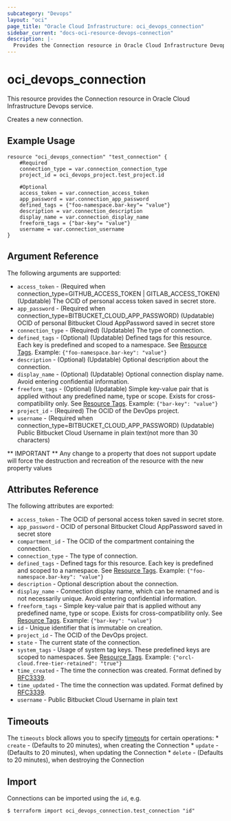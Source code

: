 ```yaml
---
subcategory: "Devops"
layout: "oci"
page_title: "Oracle Cloud Infrastructure: oci_devops_connection"
sidebar_current: "docs-oci-resource-devops-connection"
description: |-
  Provides the Connection resource in Oracle Cloud Infrastructure Devops service
---
```


# oci_devops_connection
This resource provides the Connection resource in Oracle Cloud Infrastructure Devops service.

Creates a new connection.


## Example Usage

```hcl
resource "oci_devops_connection" "test_connection" {
	#Required
	connection_type = var.connection_connection_type
	project_id = oci_devops_project.test_project.id

	#Optional
	access_token = var.connection_access_token
	app_password = var.connection_app_password
	defined_tags = {"foo-namespace.bar-key"= "value"}
	description = var.connection_description
	display_name = var.connection_display_name
	freeform_tags = {"bar-key"= "value"}
	username = var.connection_username
}
```

## Argument Reference

The following arguments are supported:

* `access_token` - (Required when connection_type=GITHUB_ACCESS_TOKEN | GITLAB_ACCESS_TOKEN) (Updatable) The OCID of personal access token saved in secret store.
* `app_password` - (Required when connection_type=BITBUCKET_CLOUD_APP_PASSWORD) (Updatable) OCID of personal Bitbucket Cloud AppPassword saved in secret store
* `connection_type` - (Required) (Updatable) The type of connection.
* `defined_tags` - (Optional) (Updatable) Defined tags for this resource. Each key is predefined and scoped to a namespace. See [Resource Tags](https://docs.cloud.oracle.com/iaas/Content/General/Concepts/resourcetags.htm). Example: `{"foo-namespace.bar-key": "value"}`
* `description` - (Optional) (Updatable) Optional description about the connection.
* `display_name` - (Optional) (Updatable) Optional connection display name. Avoid entering confidential information.
* `freeform_tags` - (Optional) (Updatable) Simple key-value pair that is applied without any predefined name, type or scope. Exists for cross-compatibility only.  See [Resource Tags](https://docs.cloud.oracle.com/iaas/Content/General/Concepts/resourcetags.htm). Example: `{"bar-key": "value"}`
* `project_id` - (Required) The OCID of the DevOps project.
* `username` - (Required when connection_type=BITBUCKET_CLOUD_APP_PASSWORD) (Updatable) Public Bitbucket Cloud Username in plain text(not more than 30 characters)


** IMPORTANT **
Any change to a property that does not support update will force the destruction and recreation of the resource with the new property values

## Attributes Reference

The following attributes are exported:

* `access_token` - The OCID of personal access token saved in secret store.
* `app_password` - OCID of personal Bitbucket Cloud AppPassword saved in secret store
* `compartment_id` - The OCID of the compartment containing the connection.
* `connection_type` - The type of connection.
* `defined_tags` - Defined tags for this resource. Each key is predefined and scoped to a namespace. See [Resource Tags](https://docs.cloud.oracle.com/iaas/Content/General/Concepts/resourcetags.htm). Example: `{"foo-namespace.bar-key": "value"}`
* `description` - Optional description about the connection.
* `display_name` - Connection display name, which can be renamed and is not necessarily unique. Avoid entering confidential information.
* `freeform_tags` - Simple key-value pair that is applied without any predefined name, type or scope. Exists for cross-compatibility only.  See [Resource Tags](https://docs.cloud.oracle.com/iaas/Content/General/Concepts/resourcetags.htm). Example: `{"bar-key": "value"}`
* `id` - Unique identifier that is immutable on creation.
* `project_id` - The OCID of the DevOps project.
* `state` - The current state of the connection.
* `system_tags` - Usage of system tag keys. These predefined keys are scoped to namespaces. See [Resource Tags](https://docs.cloud.oracle.com/iaas/Content/General/Concepts/resourcetags.htm). Example: `{"orcl-cloud.free-tier-retained": "true"}`
* `time_created` - The time the connection was created. Format defined by [RFC3339](https://datatracker.ietf.org/doc/html/rfc3339).
* `time_updated` - The time the connection was updated. Format defined by [RFC3339](https://datatracker.ietf.org/doc/html/rfc3339).
* `username` - Public Bitbucket Cloud Username in plain text

## Timeouts

The `timeouts` block allows you to specify [timeouts](https://registry.terraform.io/providers/hashicorp/oci/latest/docs/guides/changing_timeouts) for certain operations:
	* `create` - (Defaults to 20 minutes), when creating the Connection
	* `update` - (Defaults to 20 minutes), when updating the Connection
	* `delete` - (Defaults to 20 minutes), when destroying the Connection


## Import

Connections can be imported using the `id`, e.g.

```
$ terraform import oci_devops_connection.test_connection "id"
```


